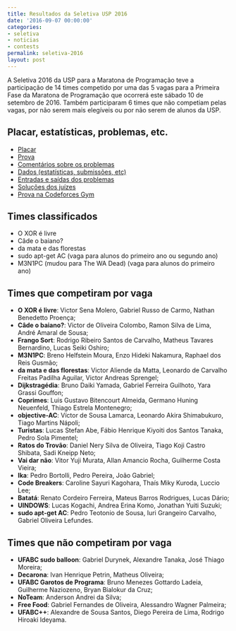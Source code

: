 ```yaml
---
title: Resultados da Seletiva USP 2016
date: '2016-09-07 00:00:00'
categories:
- seletiva
- noticias
- contests
permalink: seletiva-2016
layout: post
---
```


A Seletiva 2016 da USP para a Maratona de Programação teve a participação
de 14 times competido por uma das 5 vagas para a Primeira Fase da Maratona
de Programação que ocorrerá este sábado 10 de setembro de 2016.
Também participaram 6 times que não competiam pelas vagas, por não serem
mais elegíveis ou por não serem de alunos da USP.

## Placar, estatísticas, problemas, etc.
- [Placar](https://www.ime.usp.br/~maratona/assets/seletivas/2016/detailedscore.html)
- [Prova](https://www.ime.usp.br/~maratona/assets/seletivas/2016/caderno.pdf)
- [Comentários sobre os problemas](https://www.ime.usp.br/~maratona/assets/seletivas/2016/comentarios.pdf)
- [Dados (estatísticas, submissões, etc)](https://www.ime.usp.br/~maratona/assets/seletivas/2016/data.tar.gz)
- [Entradas e saídas dos problemas](https://www.ime.usp.br/~maratona/assets/seletivas/2016/io.tar.gz)
- [Soluções dos juízes](https://www.ime.usp.br/~maratona/assets/seletivas/2016/solutions.tar.gz)
- [Prova na Codeforces Gym](http://codeforces.com/gym/101064)

## Times classificados
- O XOR é livre
- Câde o baiano?
- da mata e das florestas
- sudo apt-get AC (vaga para alunos do primeiro ano ou segundo ano)
- M3N1PC (mudou para The WA Dead) (vaga para alunos do primeiro ano)

## Times que competiram por vaga
- **O XOR é livre**: Victor Sena Molero, Gabriel Russo de Carmo, Nathan Benedetto Proença;
- **Câde o baiano?**: Victor de Oliveira Colombo, Ramon Silva de Lima, André Amaral de Sousa;
- **Frango Sort**: Rodrigo Ribeiro Santos de Carvalho, Matheus Tavares Bernardino, Lucas Seiki Oshiro;
- **M3N1PC**: Breno Helfstein Moura, Enzo Hideki Nakamura, Raphael dos Reis Gusmão;
- **da mata e das florestas**: Victor Aliende da Matta, Leonardo de Carvalho Freitas Padilha Aguilar, Victor Andreas Sprengel;
- **Dijkstragédia**: Bruno Daiki Yamada, Gabriel Ferreira Guilhoto, Yara Grassi Gouffon;
- **Coprimes**: Luis Gustavo Bitencourt Almeida, Germano Huning Neuenfeld, Thiago Estrela Montenegro;
- **objective-AC**: Víctor de Sousa Lamarca, Leonardo Akira Shimabukuro, Tiago Martins Nápoli;
- **Turistas**: Lucas Stefan Abe, Fábio Henrique Kiyoiti dos Santos Tanaka, Pedro Sola Pimentel;
- **Ratos do Trovão**: Daniel Nery Silva de Oliveira, Tiago Koji Castro Shibata, Sadi Kneipp Neto;
- **Vai dar não**: Vitor Yuji Murata, Allan Amancio Rocha, Guilherme Costa Vieira;
- **Ika**: Pedro Bortolli, Pedro Pereira, João Gabriel;
- **Code Breakers**: Caroline Sayuri Kagohara, Thaís Miky Kuroda, Luccio Lee;
- **Batatá**: Renato Cordeiro Ferreira, Mateus Barros Rodrigues, Lucas Dário;
- **UINDOWS**: Lucas Kogachi, Andrea Erina Komo, Jonathan Yuiti Suzuki;
- **sudo apt-get AC**: Pedro Teotonio de Sousa, Iuri Grangeiro Carvalho, Gabriel Oliveira Lefundes.

## Times que não competiram por vaga

- **UFABC sudo balloon**: Gabriel Durynek, Alexandre Tanaka, José Thiago Moreira;
- **Decarona**: Ivan Henrique Petrin, Matheus Oliveira;
- **UFABC Garotos de Programa**: Bruno Menezes Gottardo Ladeia, Guilherme Naziozeno, Bryan Bialokur da Cruz;
- **NoTeam**: Anderson Andrei da Silva;
- **Free Food**: Gabriel Fernandes de Oliveira, Alessandro Wagner Palmeira;
- **UFABC++**: Alexandre de Sousa Santos, Diego Pereira de Lima, Rodrigo Hiroaki Ideyama.
